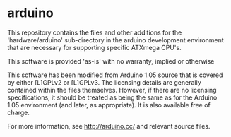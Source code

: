 arduino
=======

This repository contains the files and other additions for the 
'hardware/arduino' sub-directory in the arduino development environment 
that are necessary for supporting specific ATXmega CPU's.


This software is provided 'as-is' with no warranty, implied or otherwise


This software has been modified from Arduino 1.05 source that is covered by
either [L]GPLv2 or [L]GPLv3.  The licensing details are generally contained 
within the files themselves.  However, if there are no licensing specifications,
it should be treated as being the same as for the Arduino 1.05 environment
(and later, as appropriate).  It is also available free of charge.

For more information, see http://arduino.cc/ and relevant source files.

